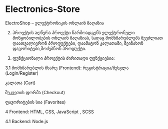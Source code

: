 # Electronics-Store

ElectroShop – ელექტრონიკის ონლაინ მაღაზია

2. პროექტის აღწერა
პროექტი წარმოადგენს ელექტრონული მოწყობილობების ონლაინ მაღაზიას, სადაც მომხმარებლებს შეუძლიათ დაათვალიერონ პროდუქტები, დაამატონ კალათაში, შეინახონ ფავორიტები,მოძებნონ პროდუქტი.

3. ფუნქციონალი
პროექტის ძირითადი ფუნქციებია:

3.1 მომხმარებლის მხარე (Frontend):
რეგისტრაცია/შესვლა (Login/Register)

კალათა (Cart)

შეკვეთის ფორმა (Checkout)

ფავორიტების სია (Favorites)

4 Frontend:
HTML, CSS, JavaScript , SCSS


4.1 Backend:
Node.js

